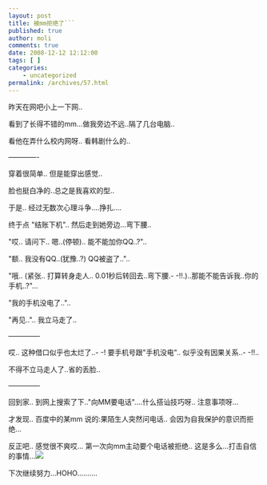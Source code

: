 ```yaml
---
layout: post
title: 被mm拒绝了```
published: true
author: moli
comments: true
date: 2008-12-12 12:12:00
tags: [ ]
categories:
    - uncategorized
permalink: /archives/57.html
---
```

昨天在网吧小上一下网..

看到了长得不错的mm&#8230;做我旁边不远..隔了几台电脑..

看他在弄什么校内网呀.. 看韩剧什么的..

&#8212;&#8212;&#8212;&#8212;-

穿着很简单.. 但是能穿出感觉..

脸也挺白净的..总之是我喜欢的型..

于是.. 经过无数次心理斗争&#8230;.挣扎&#8230;.

终于点 "结账下机".. 然后走到她旁边&#8230;弯下腰..

"哎.. 请问下.. 嗯..(停顿).. 能不能加你QQ..?"..

"额.. 我没有QQ..(犹豫..?) QQ被盗了.."..

"哦.. (紧张.. 打算转身走人.. 0.01秒后转回去..弯下腰.- -!!.)..那能不能告诉我..你的手机..?"&#8230;

"我的手机没电了.."..

"再见..".. 我立马走了..

&#8212;&#8212;&#8212;&#8212;&#8211;

哎.. 这种借口似乎也太烂了..- -! 要手机号跟"手机没电".. 似乎没有因果关系..- -!!..

不得不立马走人了..省的丢脸..

&#8212;&#8212;&#8212;&#8212;&#8211;

回到家.. 到网上搜索了下.."向MM要电话"&#8230;.什么搭讪技巧呀.. 注意事项呀&#8230;

才发现.. 百度中的某mm 说的:果陌生人突然问电话.. 会因为自我保护的意识而拒绝&#8230;

反正吧.. 感觉很不爽哎&#8230; 第一次向mm主动要个电话被拒绝.. 这是多么&#8230;打击自信的事情&#8230;![][1]

下次继续努力&#8230;HOHO&#8230;&#8230;&#8230;.

 [1]: http://img.baidu.com/hi/jx/j_0013.gif